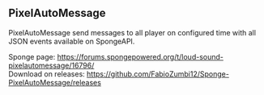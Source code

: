 ## PixelAutoMessage

PixelAutoMessage send messages to all player on configured time with all JSON events available on SpongeAPI.

Sponge page: https://forums.spongepowered.org/t/loud-sound-pixelautomessage/16796/  
Download on releases: https://github.com/FabioZumbi12/Sponge-PixelAutoMessage/releases